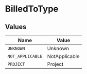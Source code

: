 # BilledToType


## Values

| Name             | Value            |
| ---------------- | ---------------- |
| `UNKNOWN`        | Unknown          |
| `NOT_APPLICABLE` | NotApplicable    |
| `PROJECT`        | Project          |